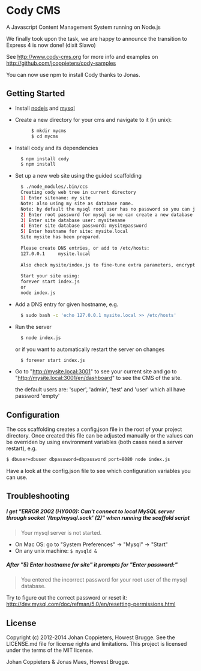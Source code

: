 # Cody CMS

A Javascript Content Management System running on Node.js

We finally took upon the task, we are happy to announce the transition to Express 4 is now done! (dixit Slawo)

See http://www.cody-cms.org for more info and examples on http://github.com/jcoppieters/cody-samples

You can now use npm to install Cody thanks to Jonas.


## Getting Started

* Install [nodejs](http://nodejs.org/download/) and [mysql](http://dev.mysql.com/downloads/mysql/)
* Create a new directory for your cms and navigate to it (in unix):

  ```bash
        $ mkdir mycms
        $ cd mycms
  ```
* Install cody and its dependencies
  
  ```bash
	$ npm install cody
	$ npm install
  ``` 

* Set up a new web site using the guided scaffolding

  ```bash
    $ ./node_modules/.bin/ccs
    Creating cody web tree in current directory
    1) Enter sitename: my site
    Note: also using my site as database name.
    Note: by default the mysql root user has no password so you can just hit enter, if you forgot the root password see http://dev.mysql.com/doc/refman/5.0/en/resetting-permissions.html
    2) Enter root password for mysql so we can create a new database and user: 
    3) Enter site database user: mysitename
    4) Enter site database password: mysitepassword
    5) Enter hostname for site: mysite.local
    Site mysite has been prepared.
    
    Please create DNS entries, or add to /etc/hosts:
    127.0.0.1     mysite.local
    
    Also check mysite/index.js to fine-tune extra parameters, encryption key, ...
    
    Start your site using:
    forever start index.js
    or
    node index.js
  ```
* Add a DNS entry for given hostname, e.g.

  ```bash
    $ sudo bash -c 'echo 127.0.0.1 mysite.local >> /etc/hosts'
  ```
* Run the server
  
  ```bash
    $ node index.js
  ```
  or if you want to automatically restart the server on changes
  
  ```bash
    $ forever start index.js
  ```
  
* Go to "http://mysite.local:3001" to see your current site and go to "http://mysite.local:3001/en/dashboard" to see the CMS of the site.

  the default users are: 'super', 'admin', 'test' and 'user' which all have password 'empty'


## Configuration

The ccs scaffolding creates a config.json file in the root of your project directory. Once created this file can be adjusted manually or the values can be overriden by using environment variables (both cases need a server restart), e.g.

```bash
$ dbuser=dbuser dbpassword=dbpassword port=8080 node index.js
```

Have a look at the config.json file to see which configuration variables you can use.


## Troubleshooting

##### I get "ERROR 2002 (HY000): Can't connect to local MySQL server through socket '/tmp/mysql.sock' (2)" when running the scaffold script
  > Your mysql server is not started.
  
  * On Mac OS: go to "System Preferences" -> "Mysql" -> "Start"
  * On any unix machine: ```$ mysqld &```

##### After "5) Enter hostname for site" it prompts for "Enter password:"
  > You entered the incorrect password for your root user of the mysql database.
  
  Try to figure out the correct password or reset it: http://dev.mysql.com/doc/refman/5.0/en/resetting-permissions.html
  
    

## License

Copyright (c) 2012-2014 Johan Coppieters, Howest Brugge. See the LICENSE.md file for license rights and
limitations. This project is licensed under the terms of the MIT license.


Johan Coppieters & Jonas Maes, Howest Brugge.
